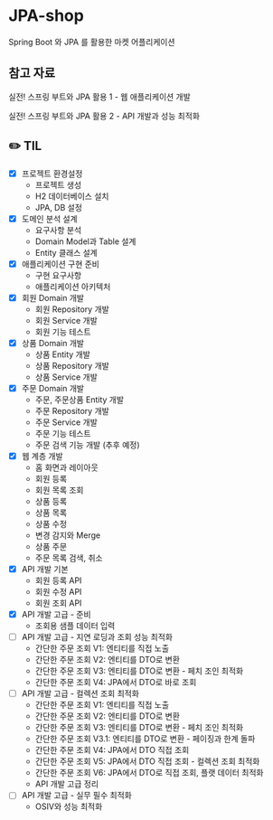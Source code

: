 # JPA-shop
Spring Boot 와 JPA 를 활용한 마켓 어플리케이션


## 참고 자료

실전! 스프링 부트와 JPA 활용 1 - 웹 애플리케이션 개발

실전! 스프링 부트와 JPA 활용 2 - API 개발과 성능 최적화



## ✏️ TIL

- [x]  프로젝트 환경설정
    - 프로젝트 생성
    - H2 데이터베이스 설치
    - JPA, DB 설정
- [x]  도메인 분석 설계
    - 요구사항 분석
    - Domain Model과 Table 설계
    - Entity 클래스 설계
- [x]  애플리케이션 구현 준비
    - 구현 요구사항
    - 애플리케이션 아키텍처
- [x]  회원 Domain 개발
    - 회원 Repository 개발
    - 회원 Service 개발
    - 회원 기능 테스트
- [x]  상품 Domain 개발
    - 상품 Entity 개발
    - 상품 Repository 개발
    - 상품 Service 개발
- [x]  주문 Domain 개발
    - 주문, 주문상품 Entity 개발
    - 주문 Repository 개발
    - 주문 Service 개발
    - 주문 기능 테스트
    - 주문 검색 기능 개발 (추후 예정)
- [x]  웹 계층 개발
    - 홈 화면과 레이아웃
    - 회원 등록
    - 회원 목록 조회
    - 상품 등록
    - 상품 목록
    - 상품 수정
    - 변경 감지와 Merge
    - 상품 주문
    - 주문 목록 검색, 취소
- [x]  API 개발 기본
    - 회원 등록 API
    - 회원 수정 API
    - 회원 조회 API
- [x]  API 개발 고급 - 준비
    - 조회용 샘플 데이터 입력
- [ ]  API 개발 고급 - 지연 로딩과 조회 성능 최적화
    - 간단한 주문 조회 V1: 엔티티를 직접 노출
    - 간단한 주문 조회 V2: 엔티티를 DTO로 변환
    - 간단한 주문 조회 V3: 엔티티를 DTO로 변환 - 페치 조인 최적화
    - 간단한 주문 조회 V4: JPA에서 DTO로 바로 조회
- [ ]  API 개발 고급 - 컬렉션 조회 최적화
    - 간단한 주문 조회 V1: 엔티티를 직접 노출
    - 간단한 주문 조회 V2: 엔티티를 DTO로 변환
    - 간단한 주문 조회 V3: 엔티티를 DTO로 변환 - 페치 조인 최적화
    - 간단한 주문 조회 V3.1: 엔티티를 DTO로 변환 - 페이징과 한계 돌파
    - 간단한 주문 조회 V4: JPA에서 DTO 직접 조회
    - 간단한 주문 조회 V5: JPA에서 DTO 직접 조회 - 컬렉션 조회 최적화
    - 간단한 주문 조회 V6: JPA에서 DTO로 직접 조회, 플랫 데이터 최적화
    - API 개발 고급 정리
- [ ]  API 개발 고급 - 실무 필수 최적화
    - OSIV와 성능 최적화

